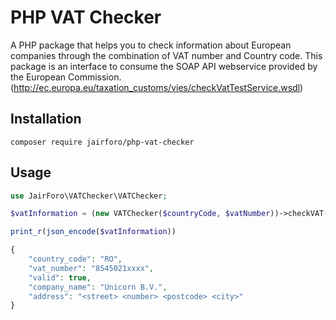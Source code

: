 # PHP VAT Checker

A PHP package that helps you to check information about European companies through the combination of VAT number and Country code. This package is an interface to consume the SOAP API webservice provided by the European Commission. (http://ec.europa.eu/taxation_customs/vies/checkVatTestService.wsdl)

## Installation
```
composer require jairforo/php-vat-checker
```

## Usage
```php
use JairForo\VATChecker\VATChecker;

$vatInformation = (new VATChecker($countryCode, $vatNumber))->checkVAT();

print_r(json_encode($vatInformation))

{
    "country_code": "RO",
    "vat_number": "8545021xxxx",
    "valid": true,
    "company_name": "Unicorn B.V.",
    "address": "<street> <number> <postcode> <city>"
}

```
